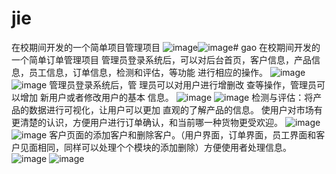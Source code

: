 # jie
在校期间开发的一个简单项目管理项目
![image](https://github.com/Gainigao/gao/assets/113603504/a6f1fe14-b9da-432d-8fd8-b31b7bf1e3b9)![image](https://github.com/Gainigao/gao/assets/113603504/62657810-06fc-467c-bc34-b16c71e578ae)# gao
在校期间开发的一个简单订单管理项目
管理员登录系统后，可以对后台首页，客户信息，产品信息，员工信息，订单信息，检测和评估，等功能 进行相应的操作。
![image](https://github.com/Gainigao/gao/assets/113603504/1540dc25-b355-4b80-aa7e-89443ef6d09a)
![image](https://github.com/Gainigao/gao/assets/113603504/1dec8da5-c522-42ab-9fa7-f8b3ab65e0a6)
管理员登录系统后，管 理员可以对用户进行增删改 查等操作，管理员可以增加 新用户或者修改用户的基本 信息。
![image](https://github.com/Gainigao/gao/assets/113603504/4c3f3609-237c-4afb-a3e9-914b36be2d86)
![image](https://github.com/Gainigao/gao/assets/113603504/89ee05cc-fc15-4143-ba1a-97290c6fb68e)
检测与评估：将产品的数据进行可视化，让用户可以更加 直观的了解产品的信息。 使用户对市场有更清楚的认识，方便用户进行订单确认，和当前哪一种货物更受欢迎。
![image](https://github.com/Gainigao/gao/assets/113603504/6b23ba45-8243-4464-b27f-ca518bfef0ca)
![image](https://github.com/Gainigao/gao/assets/113603504/4d745704-6005-462c-8947-153b78967114)
客户页面的添加客户和删除客户。（用户界面，订单界面，员工界面和客户见面相同，同样可以处理个个模块的添加删除）方便使用者处理信息。
![image](https://github.com/Gainigao/gao/assets/113603504/61a2e8a4-a834-4dac-bbf1-dbd1e63c3bff)
![image](https://github.com/Gainigao/gao/assets/113603504/87032a24-4a08-4abc-9d98-46a28e7b6647)
